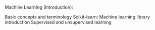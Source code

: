Machine Learning (Introduction):

Basic concepts and terminology
Scikit-learn: Machine learning library introduction
Supervised and unsupervised learning
